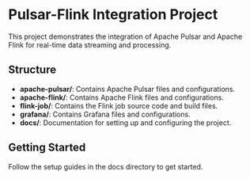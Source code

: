 # Pulsar-Flink Integration Project

This project demonstrates the integration of Apache Pulsar and Apache Flink for real-time data streaming and processing.

## Structure

- **apache-pulsar/**: Contains Apache Pulsar files and configurations.
- **apache-flink/**: Contains Apache Flink files and configurations.
- **flink-job/**: Contains the Flink job source code and build files.
- **grafana/**: Contains Grafana files and configurations.
- **docs/**: Documentation for setting up and configuring the project.

## Getting Started

Follow the setup guides in the docs directory to get started.
